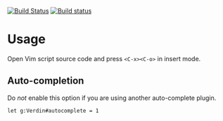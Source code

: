 [![Build Status](https://travis-ci.org/machakann/vim-Verdin.svg?branch=master)](https://travis-ci.org/machakann/vim-Verdin)
[![Build status](https://ci.appveyor.com/api/projects/status/5x6qnr74ib0k4ijj?svg=true)](https://ci.appveyor.com/project/machakann/vim-verdin)

# Usage

Open Vim script source code and press `<C-x><C-o>` in insert mode.

## Auto-completion

Do *not* enable this option if you are using another auto-complete plugin.

```vim
let g:Verdin#autocomplete = 1
```


